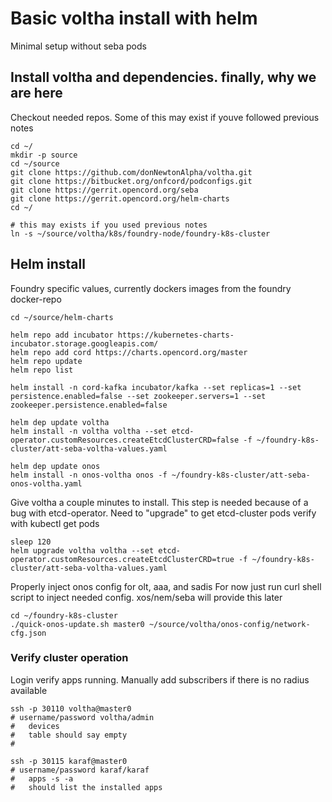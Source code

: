 # Basic voltha install with helm

Minimal setup without seba pods

## Install voltha and dependencies.  finally, why we are here

Checkout needed repos.  Some of this may exist if youve followed previous notes
```
cd ~/
mkdir -p source
cd ~/source
git clone https://github.com/donNewtonAlpha/voltha.git
git clone https://bitbucket.org/onfcord/podconfigs.git
git clone https://gerrit.opencord.org/seba
git clone https://gerrit.opencord.org/helm-charts
cd ~/

# this may exists if you used previous notes
ln -s ~/source/voltha/k8s/foundry-node/foundry-k8s-cluster
```


## Helm install 

Foundry specific values, currently dockers images from the foundry docker-repo
```
cd ~/source/helm-charts

helm repo add incubator https://kubernetes-charts-incubator.storage.googleapis.com/
helm repo add cord https://charts.opencord.org/master
helm repo update
helm repo list

helm install -n cord-kafka incubator/kafka --set replicas=1 --set persistence.enabled=false --set zookeeper.servers=1 --set zookeeper.persistence.enabled=false

helm dep update voltha
helm install -n voltha voltha --set etcd-operator.customResources.createEtcdClusterCRD=false -f ~/foundry-k8s-cluster/att-seba-voltha-values.yaml

helm dep update onos
helm install -n onos-voltha onos -f ~/foundry-k8s-cluster/att-seba-onos-voltha.yaml
```


Give voltha a couple minutes to install. This step is needed because of a bug with etcd-operator.  Need to "upgrade" to get etcd-cluster pods 
verify with kubectl get pods
```
sleep 120
helm upgrade voltha voltha --set etcd-operator.customResources.createEtcdClusterCRD=true -f ~/foundry-k8s-cluster/att-seba-voltha-values.yaml
```



Properly inject onos config for olt, aaa, and sadis
For now just run curl shell script to inject needed config.  xos/nem/seba will provide this later
```
cd ~/foundry-k8s-cluster
./quick-onos-update.sh master0 ~/source/voltha/onos-config/network-cfg.json
```



### Verify cluster operation

Login verify apps running.  Manually add subscribers if there is no radius available
```
ssh -p 30110 voltha@master0
# username/password voltha/admin
#   devices 
#   table should say empty
#

ssh -p 30115 karaf@master0
# username/password karaf/karaf
#   apps -s -a
#   should list the installed apps
```

